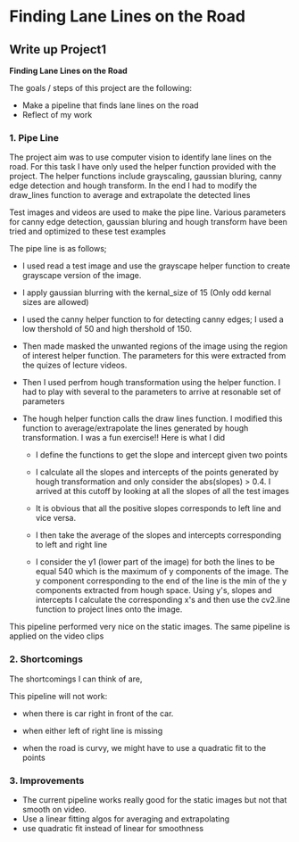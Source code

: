 
# Finding Lane Lines on the Road

## Write up Project1

**Finding Lane Lines on the Road**

The goals / steps of this project are the following:

* Make a pipeline that finds lane lines on the road
* Reflect of my work

### 1. Pipe Line

The project aim was to use computer vision to identify lane lines on the road. For this task I have only used the helper function provided with the project. The helper functions include grayscaling, gaussian bluring, canny edge detection and hough transform. In the end I had to modify the draw_lines function to average and extrapolate the detected lines

Test images and videos are used to make the pipe line. Various parameters for canny edge detection, gaussian bluring and hough transform have been tried and optimized to these test examples
    
The pipe line is as follows; 

* I used read a test image and use the grayscape helper function to create grayscape version of the image. 
    
* I apply gaussian blurring with the kernal_size of 15 (Only odd kernal sizes are allowed) 
    
* I used the canny helper function to for detecting canny edges; I used a low thershold of 50 and high thershold of 150. 
    
* Then made masked the unwanted regions of the image using the region of interest helper function. The parameters for this were extracted from the quizes of lecture videos. 
    
* Then I used perfrom hough transformation using the helper function. I had to play with several to the parameters to arrive at resonable set of parameters
    
* The hough helper function calls the draw lines function. I modified this function to average/extrapolate the lines generated by hough transformation. I was a fun exercise!! Here is what I did 
    
    * I define the functions to get the slope and intercept given two points
        
    * I calculate all the slopes and intercepts of the points generated by hough transformation and only consider the abs(slopes) > 0.4. I arrived at this cutoff by looking at all the slopes of all the test images
        
    * It is obvious that all the positive slopes corresponds to left line and vice versa. 
        
    * I then take the average of the slopes and intercepts corresponding to left and right line
        
    * I consider the y1 (lower part of the image) for both the lines to be equal 540 which is the maximum of y components of the image. The y component corresponding to the end of the line is the min of the y components extracted from hough space. Using y's, slopes and intercepts I calculate the corresponding x's and then use the cv2.line function to project lines onto the image.
     
This pipeline performed very nice on the static images. The same pipeline is applied on the video clips 

### 2. Shortcomings

The shortcomings I can think of are,

This pipeline will not work:

* when there is car right in front of the car.

* when either left of right line is missing

* when the road is curvy, we might have to use a quadratic fit to the points


### 3. Improvements

* The current pipeline works really good for the static images but not that smooth on video. 
* Use a linear fitting algos for averaging and extrapolating
* use quadratic fit instead of linear for smoothness


```python

```
